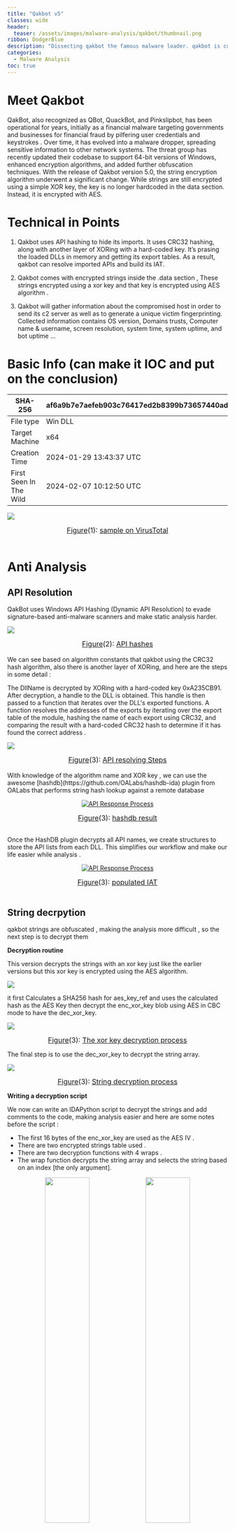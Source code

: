 ```yaml
---
title: "Qakbot v5"
classes: wide
header:
  teaser: /assets/images/malware-analysis/qakbot/thumbnail.png
ribbon: DodgerBlue
description: "Dissecting qakbot the famous malware loader. qakbot is currently in the wild sneaking into organizations using phishing campaign ..."
categories:
  - Malware Analysis
toc: true
---
```

# Meet Qakbot 

QakBot, also recognized as QBot, QuackBot, and Pinkslipbot, has been operational for years, initially as a financial malware targeting governments and businesses for financial fraud by pilfering user credentials and keystrokes . 
Over time, it has evolved into a malware dropper, spreading sensitive information to other network systems. 
The threat group has recently updated their codebase to support 64-bit versions of Windows, enhanced encryption algorithms, and added further obfuscation techniques.
With the release of Qakbot version 5.0, the string encryption algorithm underwent a significant change. While strings are still encrypted using a simple XOR key, the key is no longer hardcoded in the data section. Instead, it is encrypted with AES.

# Technical in Points

1. Qakbot uses API hashing to hide its imports. It uses CRC32 hashing, along with another layer of XORing with a hard-coded key. It’s prasing the loaded DLLs in memory and getting its export tables. As a result, qakbot can resolve imported  APIs and build its IAT.
2. Qakbot comes with encrypted strings inside the .data section , These strings encrypted using a xor key and that key is encrypted using AES algorithm . 

3. Qakbot will gather information about the compromised host in order to send its c2 server as well as to generate a unique victim fingerprinting. Collected information contains OS version, Domains trusts, Computer name & username, screen resolution, system time, system uptime, and bot uptime ...

# Basic Info (can make it IOC and put on the conclusion)

| SHA-256                 | af6a9b7e7aefeb903c76417ed2b8399b73657440ad5f8b48a25cfe5e97ff868f |
|-------------------------|-----------------------------------------------------------------|
| File type               | Win DLL                                                         |
| Target Machine          | x64                                                          |
| Creation Time           | 2024-01-29 13:43:37 UTC                                        |
| First Seen In The Wild  | 2024-02-07 10:12:50 UTC                                        |

[![](/assets/images/malware-analysis/qakbot/virus_total.png)](/assets/images/malware-analysis/qakbot/virus_total.png)
<center><font size="3"><u>Figure</u>(1): <u>sample on VirusTotal</u></font> </center> 
<br>

# Anti Analysis
## API Resolution

QakBot uses Windows API Hashing (Dynamic API Resolution) to evade signature-based anti-malware scanners and make static analysis harder.

[![](/assets/images/malware-analysis/qakbot/api_hash_1.png)](/assets/images/malware-analysis/qakbot/api_hash_1.png)
<center><font size="3"><u>Figure</u>(2): <u>API hashes</u></font> </center> 
<br>
We can see based on algorithm constants that qakbot using the CRC32 hash algorithm, also there is another layer of XORing, and here are the steps in some detail :

The DllName is decrypted by XORing with a hard-coded key 0xA235CB91. After decryption, a handle to the DLL is obtained. This handle is then passed to a function that iterates over the DLL's exported functions. 
A function resolves the addresses of the exports by iterating over the export table of the module, hashing the name of each export using CRC32, and comparing the result with a hard-coded CRC32 hash to determine if it has found the correct address  . 

[![](/assets/images/malware-analysis/qakbot/api_res_process.png)](/assets/images/malware-analysis/qakbot/api_res_process.png)
<center><font size="3"><u>Figure</u>(3): <u>API resolving Steps</u></font> </center> 
<br>
With knowledge of the algorithm name and XOR key , we can use  the awesome [hashdb](https://github.com/OALabs/hashdb-ida)
 plugin from OALabs that performs string hash lookup against a remote database  

<p align="center">
  <a href="/assets/images/malware-analysis/qakbot/hashdb_res.png">
    <img src="/assets/images/malware-analysis/qakbot/hashdb_res.png" alt="API Response Process">
  </a>
</p>
<center><font size="3"><u>Figure</u>(3): <u>hashdb result</u></font> </center> 
<br>

Once the HashDB plugin decrypts all API names, we create structures to  store the API lists from each DLL. This simplifies our workflow and make our life easier while analysis .

<p align="center">
  <a href="/assets/images/malware-analysis/qakbot/dec_iat.png">
    <img src="/assets/images/malware-analysis/qakbot/dec_iat.png" alt="API Response Process">
  </a>
</p>
<center><font size="3"><u>Figure</u>(3): <u>populated IAT</u></font> </center> 
<br>

## String decrpytion 
qakbot strings are obfuscated , making the analysis more difficult , so the next step is to decrypt them 

**Decryption routine**

This version decrypts the strings with an xor key just like the earlier versions but this xor key is encrypted using the AES algorithm. 

[![](/assets/images/malware-analysis/qakbot/str_dec_0.png)](/assets/images/malware-analysis/qakbot/str_dec_0.png)

it first Calculates a SHA256 hash for aes_key_ref and uses the calculated hash as the AES Key then decrypt the enc_xor_key blob using AES in CBC mode to have the dec_xor_key.

[![](/assets/images/malware-analysis/qakbot/str_dec_1.png)](/assets/images/malware-analysis/qakbot/str_dec_1.png)
<center><font size="3"><u>Figure</u>(3): <u>The xor key decryption process </u></font> </center> 

The final step is to use the dec_xor_key to decrypt the string array.

[![](/assets/images/malware-analysis/qakbot/str_dec_2.png)](/assets/images/malware-analysis/qakbot/str_dec_2.png)
<center><font size="3"><u>Figure</u>(3): <u>String decryption process</u></font> </center> 

**Writing a decryption script**

We now can write an IDAPython script to decrypt the strings and add comments to the code, making analysis easier and here are some notes before the script : 
- The first 16 bytes of the enc_xor_key are used as the AES IV . 
- There are two encrypted strings table used .
- There are two decryption functions with 4 wraps . 
- The wrap function decrypts the string array and selects the string based on an index [the only argument]. 

<p align="center">
  <img src="/assets/images/malware-analysis/qakbot/pattern_1.png" width="45%" />
  <img src="/assets/images/malware-analysis/qakbot/pattern_2.png" width="45%" />
</p>
<p align="center"><font size="3"><u>Figure</u>(3): <u>index pattern</u></font></p>

```python
#--------------- imports --------------------#
import hashlib
from Crypto.Cipher import AES
from Crypto.Util.Padding import unpad
import idautils
#------------- helper ------------------------#
def hex_to_int(x):
    if type(x) == int :
        return x 
    return (int(x[:-1], 16))
def search_by_index(table , ind):
    return(table[ind:].split('\x00')[0])
#------------- IDA py ------------------------#
def read_data_ida(address,size):
  data = idc.get_bytes(address, size)
  return data
def set_comment(address, text):
    idc.set_cmt(address, text,0)
#------------ Decryption ---------------------#
def calculate_sha256(input_data):
    sha256_hash = hashlib.sha256()
    sha256_hash.update(input_data)
    hash_hex = sha256_hash.digest()
    return hash_hex
def aes_decrypt(ciphertext, key, iv):
    cipher = AES.new(key, AES.MODE_CBC, iv)
    plaintext = cipher.decrypt(ciphertext)
    unpadded_plaintext = unpad(plaintext, AES.block_size)
    return unpadded_plaintext
def xor_decrypt(data,key):
  dec_data = ''
  for i in range(len(data)):
      dec_data += chr(data[i] ^ key[i % len(key)])
  return dec_data
def full_dec(enc_str , enc_xor_key , aes_key_init):
    aes_key = calculate_sha256(aes_key_init)
    dec_xor_key = aes_decrypt(enc_xor_key[16:],aes_key,enc_xor_key[:16])
    dec_str = xor_decrypt(enc_str,dec_xor_key)
    return dec_str
#----------- Decrypt enc str tbl 1 -------------#
enc_str_1 , enc_xor_key_1 , aes_key_init_1 = read_data_ida(0x1800297A0 , 0x1836) , read_data_ida(0x18002AFE0,0xA0) , read_data_ida(0x180029700,0x9F) #read our data . 
tbl_1 = full_dec(enc_str_1,enc_xor_key_1,aes_key_init_1)
#----------- Decrypt enc str tbl 2 -------------#
enc_str_2 , enc_xor_key_2 , aes_key_init_2 = read_data_ida(0x1800282A0 , 0x5AD) , read_data_ida(0x1800281C0,0xD0) , read_data_ida(0x180028150,0x63) #read our data . 
tbl_2 = full_dec(enc_str_2,enc_xor_key_2,aes_key_init_2)

#--> pattern used: mov ecx , immediate_val
def do_magic(table,references):
    for ref in references:
        prev_instruction_address = idc.prev_head(ref)   
        if (idc.print_insn_mnem(prev_instruction_address) == 'mov' and idc.print_operand(prev_instruction_address,0) == 'ecx' and idc.get_operand_type(prev_instruction_address,1) == 5):
            ind = print_operand(prev_instruction_address,1)
            set_comment(ref,search_by_index(table,hex_to_int(ind)))
        else : 
            prev_instruction_address = idc.prev_head(prev_instruction_address)
            if (idc.print_insn_mnem(prev_instruction_address) == 'mov' and idc.print_operand(prev_instruction_address,0) == 'ecx' and idc.get_operand_type(prev_instruction_address,1) == 5):
                ind = print_operand(prev_instruction_address,1)
                set_comment(ref,search_by_index(table,hex_to_int(ind)))
            else:
                prev_instruction_address = idc.prev_head(prev_instruction_address)
                if (idc.print_insn_mnem(prev_instruction_address) == 'mov' and idc.print_operand(prev_instruction_address,0) == 'ecx' and idc.get_operand_type(prev_instruction_address,1) == 5):
                    ind = print_operand(prev_instruction_address,1)
                    set_comment(ref,search_by_index(table,hex_to_int(ind)))
                else:
                    print('not working' ,hex(ref))

reference_1 = list(idautils.CodeRefsTo(idc.get_name_ea_simple("wrap_mw_decrpyion_fun_1"), 0)) #codeRefs-to need "ea" as arguemt . 
reference_1 = reference_1 + list(idautils.CodeRefsTo(idc.get_name_ea_simple('wrap_2_mw_decrpyion_fun_1') , 0))

reference_2 = list(idautils.CodeRefsTo(idc.get_name_ea_simple('wrap_2_mw_decrpyion_fun_2'), 0))
reference_2 = reference_2 + list(idautils.CodeRefsTo(idc.get_name_ea_simple('wrap_mw_decrpyion_fun_2'), 0))
def main():
    do_magic(tbl_1,reference_1)
    do_magic(tbl_2,reference_2)

if __name__ == '__main__':
    main()
```

<p align="center">
  <a href="/assets/images/malware-analysis/qakbot/script_res.png">
    <img src="/assets/images/malware-analysis/qakbot/script_res.png" alt="API Response Process">
  </a>
</p>
<center><font size="3"><u>Figure</u>(3): <u>IDA python script result</u></font> </center> 
<br>

**The full decrypted string list**

<details>
<summary>Click to expand</summary>

<ul>

<li>%SystemRoot%\SysWOW64\xwizard.exe </li>
<li>kernelbase.dll</li>
<li>WBJ_IGNORE</li>
<li>mpr.dll</li>
<li>%SystemRoot%\explorer.exe</li>
<li>%SystemRoot%\System32\CertEnrollCtrl.exe</li>
<li>https</li>
<li>SentinelServiceHost.exe;SentinelStaticEngine.exe;SentinelAgent.exe;SentinelStaticEngineScanner.exe;SentinelUI.exe</li>
<li>open</li>
<li>root\SecurityCenter2</li>
<li>%SystemRoot%\SysWOW64\SndVol.exe</li>
<li>%u.%u.%u.%u.%u.%u.%04x</li>
<li>1234567890</li>
<li>%SystemRoot%\System32\Utilman.exe</li>
<li>snxhk_border_mywnd</li>
<li>%SystemRoot%\SysWOW64\wextract.exe</li>
<li>avgcsrvx.exe;avgsvcx.exe;avgcsrva.exe</li>
<li>Win32_PhysicalMemory</li>
<li>Caption</li>
<li>ByteFence.exe</li>
<li>aswhooka.dll</li>
<li>dwengine.exe;dwarkdaemon.exe;dwwatcher.exe</li>
<li>%SystemRoot%\SysWOW64\grpconv.exe</li>
<li>VRTUAL;VMware;VMW;Xen</li>
<li>SELECT * FROM AntiVirusProduct</li>
<li>%s\\%08X.dll</li>
<li>wininet.dll</li>
<li>avp.exe;kavtray.exe</li>
<li>rundll32.exe </li>
<li>Create</li>
<li>WQL</li>
<li>%SystemRoot%\System32\sethc.exe</li>
<li>AvastSvc.exe;aswEngSrv.exe;aswToolsSvc.exe;afwServ.exe;aswidsagent.exe;AvastUI.exe</li>
<li>Software\Classes</li>
<li>vkise.exe;isesrv.exe;cmdagent.exe</li>
<li>LastBootUpTime</li>
<li>MS_VM_CERT;VMware;Virtual Machine</li>
<li>Winsta0</li>
<li>.dll</li>
<li>Caption,Description,DeviceID,Manufacturer,Name,PNPDeviceID,Service,Status</li>
<li>SonicWallClientProtectionService.exe;SWDash.exe</li>
<li>t=%s time=[%02d:%02d:%02d-%02d/%02d/%d]</li>
<li>SystemRoot</li>
<li>CommandLine</li>
<li>%SystemRoot%\SysWOW64\explorer.exe</li>
<li>SOFTWARE\Wow6432Node\Microsoft AntiMalware\SpyNet</li>
<li>%s\system32\\</li>
<li>SELECT * FROM Win32_OperatingSystem</li>
<li>wbj.go</li>
<li>System32</li>
<li>CynetEPS.exe;CynetMS.exe;CynetConsole.exe</li>
<li>C:\INTERNAL\__empty</li>
<li>cmd.exe</li>
<li>SOFTWARE\Microsoft\Windows\CurrentVersion\Run</li>
<li>*/*</li>
<li>MsMpEng.exe</li>
<li>image/pjpeg</li>

</ul>
</details>


## Emulation Check
Qbot uses the **GetFileAttributesW** function to check for a folder  <u> "C:\INTERNAL__empty."</u> 
If this directory exists, it suggests that the environment might be used for analysis, such as Microsoft Defender emulation or sandbox, and then the process will terminate.

[![](/assets/images/malware-analysis/qakbot/anti_sandbox.png)](/assets/images/malware-analysis/qakbot/anti_sandbox.png)
<center><font size="3"><u>Figure</u>(3): <u>anti emulation 1</u></font> </center> 


## Checking Processes

Qakbot loops through running processes on the system and compares their executable names against well-known static and dynamic malware analysis tools .  

[![](/assets/images/malware-analysis/qakbot/anti_analysis_1.png)](/assets/images/malware-analysis/qakbot/anti_analysis_1.png)
<center><font size="3"><u>Figure</u>(3): <u>qakbot search for tool's process</u></font> </center> 

**full processes list**
<details style="color: #EEFFFF; font-family: monospace !default; font-size: 0.85em; background: #263238; border: 1px solid #263238; border-radius: 3px; padding: 10px; line-height: 1.8">
    <summary style="outline: none; cursor: pointer">
        <span style="color: darkgray">
            Expand to see more
        </span><br>
        &emsp; wireshark.exe<br>
        &emsp; filemon.exe<br>
        &emsp; procmon.exe<br>
        &emsp; idaq64.exe<br>
        &emsp; tcpview.exe<br>
    </summary>
    &emsp; frida-winjector-helper-32.exe<br>
    &emsp; frida-winjector-helper-64.exe<br>
    &emsp; tcpdump.exe<br>
    &emsp; windump.exe<br>
    &emsp; ethereal.exe<br>   
    &emsp; ettercap.exe<br>
    &emsp; rtsniff.exe<br>
    &emsp; packetcapture.exe<br>
    &emsp; capturenet.exe<br>
    &emsp; qak_proxy<br>
    &emsp; dumpcap.exe<br>
    &emsp; CFF Explorer.exe<br>
    &emsp; not_rundll32.exe<br>
    &emsp; ProcessHacker.exe<br>
    &emsp; loaddll32.exe<br>
    &emsp; PETools.exe<br>
    &emsp; ImportREC.exe<br>
    &emsp; LordPE.exe<br>
    &emsp; SysInspector.exe<br>
    &emsp; proc_analyzer.exe<br>
    &emsp; sysAnalyzer.exe<br>
    &emsp; sniff_hit.exe<br>
    &emsp; joeboxcontrol.exe<br>
    &emsp; joeboxserver.exe<br>
    &emsp; ResourceHacker.exe<br>
    &emsp; x64dbg.exe<br>
    &emsp; Fiddler.exe<br>
    &emsp; sniff_hit.exe<br>
    &emsp; sysAnalyzer.exe<br>
    &emsp; BehaviorDumper.exe<br>
    &emsp; processdumperx64.exe<br>
    &emsp; anti-virus.EXE<br>
    &emsp; sysinfoX64.exe<br>
    &emsp; sctoolswrapper.exe<br>
    &emsp; sysinfoX64.exe<br>
    &emsp; FakeExplorer.exe<br>
    &emsp; apimonitor-x86.exe<br>
    &emsp; idaq.exe<br>
    &emsp; dumper64.exe<br>
    &emsp; user_imitator.exe<br>
    &emsp; Velociraptor.exe<br>
</details>

## Anti VM
Qakbot exploits Windows Management Instrumentation (WMI), a system management technology used to administer remote systems and provide comprehensive data about the operating system, hardware, and installed software and applications on a computer. 

- It use WMI queries to gather system information, including details about virtualization. It queries classes such as **Win32_ComputerSystem**, **Win32_Bios**, **Win32_DiskDrive**, or **Win32_PhysicalMemory**, then check for patterns indicative of virtualized environments. These patterns include known manufacturer or model strings associated with virtualization platforms. 

Below are the classes and their corresponding checked values : 

| Class                | Checked Values                                                |
|----------------------|---------------------------------------------------------------|
| Win32_ComputerSystem | MS_VM_CERT, VMware, Virtual Machine                           |
| Win32_Bios           | VRTUAL, VMware, VMW, Xen                                      |
| Win32_DiskDrive      | VMware, PROD_VIRTUAL_DISK, VIRTUAL-DISK, XENSRC, 20202020     |
| Win32_PhysicalMemory | VMware, VMW, QEMU                                             |
| Win32_PnPEntity      | QEMU, VMware Pointing, VMware Accelerated, VMware SCSI,..     |

<br>
Qakbot also searches for 'vmnat', a process initiated by VMware upon startup. 'vmnat' manages communication in the Network Address Translation (NAT) setup with the guest machine 

# Config Extractor

[![](/assets/images/malware-analysis/qakbot/enc_campaign.png)](/assets/images/malware-analysis/qakbot/enc_campaign.png)
<center><font size="3"><u>Figure</u>(1): <u>How qakbot can sneak into your environment to download additional malwares.</u></font> </center> 
<br>
qakbot DLL is embedded within malicious documents delivered by phishing e-mails . The method that the malicious document uses to achieve execution is usually a VBA macro that is executed when the document is opened. Being dropped by the doc file, the initial packed DLL is an intermediate stage responsible for unpacking and exposing the true functionality of qakbot. Based on the collected information about the victim host, it will decide which malware to deploy. qakbot will then proceed to perform the loading functionality in order to infect the system with the actual malicious content.



[![](/assets/images/malware-analysis/qakbot/unique_ID.png)](/assets/images/malware-analysis/qakbot/unique_ID.png)
<center><font size="3"> <u>Figure</u>(5): <u>The malware uses</u> GetAdaptersAddresses <u>to obtain the required info.</u></font> </center>
<br>
It creates a unique ID for the victim using its MAC addresses of all the connected adapters XORed with the Windows directory volume serial number.

[![](/assets/images/malware-analysis/qakbot/concatinating_profile.png)](/assets/images/malware-analysis/qakbot/concatinating_profile.png)
<center><font size="3"> <u>Figure(</u>6): check_if_x64 <u>routine is used to determine if the victim machine is x64 or not.</u> </font></center> 
<br>
Then, it concatenates the final string which will hold the collected host information to be sent to the C&C server. The call to `mw_wrap_config_decryption` routine will be discussed in details in a few lines. It's used to extract the embedded configuration which will also be used in the final host profile. Something that can be very useful while  **YARA rules** is the format string `{"GUID=%I64u&BUILD=%s&INFO=%s&EXT=%s&IP=%s&TYPE=1&WIN=%d.%d"}` which makes a good *indicator* for qakbot . These collected characteristics about the infected host will decide which malware will be deployed. For instance, if the host is connected to an active directory domain, **Cobalt Strike** malware will be downloaded and executed.



## Configuration Extraction

[![](/assets/images/malware-analysis/qakbot/enc_config_dump.png)](/assets/images/malware-analysis/qakbot/enc_config_dump.png)
<center> <font size="3"><u>Figure</u>(7): <u>Hexadecimal representation of the data residing at the .data section.</u> </font></center> 
<br>
But before finishing the host profile, the malware decrypts the embedded configuration in order to send a copy to the C&C server. The decryption routine references two global data variables very close the beginning of the .*data section*. From the way the parameters are arranged for the decryption routine, I've concluded that the 8 bytes beginning at `0x5A5010` are the decryption key followed by the encrypted configuration.  

[![](/assets/images/malware-analysis/qakbot/config_decryption.png)](/assets/images/malware-analysis/qakbot/config_decryption.png)
<center><font size="3"> <u>Figure</u>(8): <u>You can use the MSDN documentation for more information about the APIs.</u></font> </center> 
<br>
qakbot comes with embedded **RC4** encrypted configuration with hard-coded key. It uses the Microsoft Windows `CryptoAPI`to do the decryption. First, the key will be **SHA-1** hashed before attempting the decryption. Then only the **first 5 bytes** of the hashed key will be used to decrypt the encrypted data.

The upper 16 bits of the 4th parameter denotes the size of the RC4 decryption key. Here it's `0x280011 = 0000000000101000 -- 0000000000010001` 
in which `101000 = 40 bits or 5 bytes`.

[![](/assets/images/malware-analysis/qakbot/cyberchef_data.png)](/assets/images/malware-analysis/qakbot/cyberchef_data.png)
<center><font size="3"> <u>Figure</u>(9): <u>Screen-shot from the actual decrypted configuration the malware uses.</u></font> </center>
<br>
We can use [CyberChef](https://gchq.github.io/CyberChef/) to simulate the decryption process statically. First, the 8 bytes key `{f0da08fe225d0a8f}` will be `SHA-1 hashed = {67f6c6259f8f4ef06797bbd25edc128fd64e6ad7}`. Then, the first 5 bytes of the key will be used as the final RC4 decryption key for decrypting the configuration data. These configuration contains the C2 which it will communicate with for further commands based on the collected host profile. Here at the bottom right corner, we can see that the malware comes with 3 C&C servers to try to connect with. At the end of this report, we will use another way to automatically extract the embedded configuration using Python. 



# Gather system INFO

Part of QakBOT communication with its command and control is sending information about the computer.
QakBot gathers computer information using a combination of Windows API calls, shell commands, and Windows Management Instrumentation (WMI) commands. This approach allows it to collect various details about the system, including hardware, software, and configuration data. By using these methods together, QakBot obtains a comprehensive overview of the target computer's setup and specifications.

### VMI Queries Used
qakbot builds a WMI query by concatenating strings to form It then executes these queries to retrieve critical data and  obtain a comprehensive overview of the system's configuration and installed security measures .

[![](/assets/images/malware-analysis/qakbot/vmi_query.png)](/assets/images/malware-analysis/qakbot/vmi_query.png)
<center> <font size="3"><u>Figure</u>(15): %TEMP% <u>directory is used to store ephemeral temporary files.</u></font> </center>
<br>

Here are the WMI classes targeted and the information they retrieve:

| Class                 | Properties                                                                                               | Result                                                                                                                |
|-----------------------|----------------------------------------------------------------------------------------------------------|-----------------------------------------------------------------------------------------------------------------------|
| Win32_OperatingSystem | Caption                                                                                                  | OS Info [name and version]                                                                                            |
| AntiVirusProduct      | *                                                                                                        | Information about antivirus products installed on a system                                                           |
| Win32_Processor       | *                                                                                                        | Information about the processor                                                                                       |
| Win32_ComputerSystem  | *                                                                                                        | Information about the computer system, including its hardware configuration, such as the manufacturer, model, system type, number of processors, memory |
| Win32_Bios            | *                                                                                                        | Details about a computer's BIOS, like its version, manufacturer, and release date                                   |
| Win32_DiskDrive       | *                                                                                                        | Information about the disk drives installed on a computer, including their model, manufacturer, interface type, capacity                                                      |
| Win32_PhysicalMemory  | *                                                                                                        | Details about the physical memory modules in use, including their capacity, speed, manufacturer                                                                                |
| Win32_Product         | Caption, Description, Vendor, Version, InstallDate, InstallSource, PackageName                           | Information about installed software, including its name, description, vendor, version, installation date, installation source, and package name                                    |
| Win32_PnPEntity       | Caption, Description, DeviceID, Manufacturer, Name, PNPDeviceID, Service, Status                         | Details about Plug and Play devices, such as their name, description, device ID, manufacturer, name, PnP device ID, service, and status                                           |

### Windows command line

Qakbot create anonymous pipes to execute various built-in command-line tools processes, enabling it to retrieve information about the compromised system's environment effectively

[![](/assets/images/malware-analysis/qakbot/command_line_pipe.png)](/assets/images/malware-analysis/qakbot/command_line_pipe.png)
<center> <font size="3"><u>Figure</u>(15): %TEMP% <u>directory is used to store ephemeral temporary files.</u></font> </center>
<br>
here is the list of commands that can be used to gather information about the system:

| Windows Command                                | Output                                                |
|-----------------------------------------------|-------------------------------------------------------|
| ipconfig /all                                 | Displays detailed configuration information about all network interfaces. |
| whoami /all                                   | Displays user, group, and privileges information for the current user. |
| nltest /domain_trusts /all_trusts            | Lists all domain trusts established with the current domain. |
| qwinsta                                       | Lists information about all Remote Desktop sessions on the local system. |
| nslookup -querytype=ALL -timeout=12 _ldap._tcp.dc._msdcs.%s | Performs a DNS lookup for LDAP service records for the specified domain controller. |
| net share                                     | Lists information about shared resources on the local system. |
| net localgroup                                | Lists information about local groups on the local system. |
| netstat -nao                                  | Lists active network connections and associated processes. |
| net view                                      | Lists information about shared resources on remote systems. |
| route print                                   | Displays the IP routing table for the local system. |
| arp -a                                        | Displays the ARP cache, which contains mappings of IP addresses to MAC addresses. |


### INFO from APIs

Additionally, it will use Windows API calls to get different system details like computer name, screen size, AD domain info, user name, processor details, whether it's a 32-bit or 64-bit Windows, and the operating system version, along with its respective full paths.

### Collect AntiViruses Information
Qakbot checks for specific antivirus programs like Kaspersky, Avast, and Norton ,etc to see if any antivirus software is active on the system. 
It does this by scanning running programs and looking for related processes from these vendors.

This list shows which antivirus vendors are associated with each process

| processes                                    | Related Vendor             |
|----------------------------------------------|----------------------------|
| ccSvcHst.exe;NortonSecurity.exe;nsWscSvc.exe | Norton Security            |
| avgcsrvx.exe;avgsvcx.exe;avgcsrva.exe        | AVG Antivirus              |
| MsMpEng.exe                                  | Microsoft Defender Antivirus |
| avp.exe;kavtray.exe                          | Kaspersky Antivirus        |
| coreServiceShell.exe;PccNTMon.exe;NTRTScan.exe | Trend Micro Antivirus    |
| fshoster32.exe                               | F-Secure Antivirus         |
| fmon.exe                                     | FortiClient Antivirus      |
| egui.exe;ekrn.exe                            | ESET                       |
| bdagent.exe;vsserv.exe;vsservppl.exe         | Bitdefender                |
| AvastSvc.exe;aswEngSrv.exe;aswToolsSvc.exe;afwServ.exe;aswidsagent.exe;AvastUI.exe | Avast |
| Sophos UI.exe;SophosUI.exe;SAVAdminService.exe;SavService.exe | Sophos       |
| WRSA.exe                                     | Webroot SecureAnywhere     |
| vkise.exe;isesrv.exe;cmdagent.exe            | Kaspersky                  |
| ByteFence.exe                                | ByteFence                  |
| MBAMService.exe;mbamgui.exe                  | Malwarebytes               |
| mcshield.exe                                 | McAfee                     |
| dwengine.exe;dwarkdaemon.exe;dwwatcher.exe   | Datawatch                  |
| SentinelServiceHost.exe;SentinelStaticEngine.exe;SentinelAgent.exe;... | SentinelOne |
| SonicWallClientProtectionService.exe;SWDash.exe | SonicWall                |
| CynetEPS.exe;CynetMS.exe;CynetConsole.exe    | Cynet                      |
| CSFalconService.exe;CSFalconContainer.exe   | CrowdStrike Falcon         |


# Executing C2 Commands

[![](/assets/images/malware-analysis/qakbot/c2_commands.png)](/assets/images/malware-analysis/qakbot/c2_commands.png)
<center><font size="3"><u>Figure</u>(11): <u>Conditional code flows depending on the 1st character of the C2 command.</u> </font></center>
<br>
After retrieving the C2 command and performing the appropriate decoding, the command is validated and then passed to the routing in which it will download and execute the malicious content. The malicious content will be downloaded using the URL at offset 3 from the beginning of the C2 string. Then, based on the first character of the C2 command, one of the switch case branches will be executed.

There are 5 available options or executions paths. Excluding the `n` command because it simply acts as a `NOP` operation, so we have 4 valid options.


### The 'b' Command

This execution branch will perform a process injection in a **newly** created `svchost.exe`process with `CREATE_SUSPENDED` flag. The injected malicious code is first checked to be a valid PE file -DLL or EXE- in order to be injected. For the new suspended `svchost.exe` process, the injection is done in a classic way using the APIs: `VirtualAllocEx` and `WriteProcessMemory`. What is more interesting here is the way the malware sets the new Entry point for the malicious code.

[![](/assets/images/malware-analysis/qakbot/change_OEP.png)](/assets/images/malware-analysis/qakbot/change_OEP.png)
<center> <font size="3"><u>Figure</u>(12): <u>A thread context is a snapshot of processor-specific register data.</u></font> </center>
<br>
It changes the value of the `EAX` register and sets the new thread context overwriting the old one. The `EAX` register in a newly created thread will always point to the **OEP**. This effectively transfers the entry point of the newly created `svchost.exe` process to the start of the injected malicious binary. 
## Process hollowing [injection]


QakBot selects a system process for process hollowing based on the machine's architecture (32-bit or 64-bit) and the installed antivirus software.

This list  includes the following system processes:
- %SystemRoot%\SysWOW64\OneDriveSetup.exe
- %SystemRoot%\System32\OneDriveSetup.exe
- %SystemRoot%\SysWOW64\msra.exe
- %SystemRoot%\System32\msra.exe
- %SystemRoot%\SysWOW64\xwizard.exe
- %SystemRoot%\System32\xwizard.exe
- %SystemRoot%\SysWOW64\mobsync.exe
- %SystemRoot%\System32\mobsync.exe
- %SystemRoot%\SysWOW64\AtBroker.exe
- %SystemRoot%\System32\AtBroker.exe
- %SystemRoot%\SysWOW64\wermgr.exe
- %SystemRoot%\System32\wermgr.exe
- %SystemRoot%\SysWOW64\explorer.exe 
- %SystemRoot%\explorer.exe .


It first calls the CreateProcessW() API with the CREATE_SUSPENDED flag to start a new process, making it to be suspended at the beginning.
[![](/assets/images/malware-analysis/qakbot/injection_1.png)](/assets/images/malware-analysis/qakbot/injection_1.png)
<center> <font size="3"><u>Figure</u>(12): <u>create a suspended process</u></font> </center>
<br>

Then it  allocates virtual memory in a target process, writes data into the allocated region, and then modifies the memory protection to allow execution . 

[![](/assets/images/malware-analysis/qakbot/injection_2.png)](/assets/images/malware-analysis/qakbot/injection_2.png)
<center> <font size="3"><u>Figure</u>(12): <u>create a suspended process</u></font> </center>
<br>

Next , it retrieve the context of the thread to modify it to set the instruction pointer (EIP/RIP register) to point to the entry point of the injected code . 

It finally calls the API ResumeThread() to resume the new processs . 










<br>
# Conclusion

qakbot is considered a straightforward loader but very efficient at the same time. So far, qakbot has targeted companies of all sizes and in a wide variety of industries and countries to deploy very serious malwares like **FickerStealer**, **Sendsafe**, and **Cobalt Strike** or even **Cuba Ransomware**. It's a must to take the appropriate countermeasures to defend your organization from such dreadful threat. We can't be sure which threat actors will also use qakbot as their loader in the future. Yet, one thing is sure: as effective as it has been to date, the threat posed by qakbot will not fade away in the coming future.


<br>
# IoCs

| No.  | Description             | Hash                                                         |
| :--- | ----------------------- | ------------------------------------------------------------ |
| 1    | The initial dropped DLL | EFBDD00DF327459C9DB2FFC79B2408F7F3C60E8BA5F8C5FFD0DEBAFF986863A8 |
| 2    | The unpacked DLL        | 5E74015E439AE6AA7E0A29F26EF2389663EB769D25ABCEB636D8272A74F27B7F |
| 4    | qakbot C&C Server 1   | http://intakinger.com/8/forum.php                            |
| 5    | qakbot C&C Server 2   | http://idgentexpliet.ru/8/forum.php                          |
| 6    | qakbot C&C Server 3   | http://declassivan.ru/8/forum.php                            |


<br>
# YARA Rule

```css
rule detect_qbot_v5
{
    meta:
        description = "just a rule for Qakbot v5"
        author = "Mohamed Ezzat (@ZW01f)"
        hash1  = "af6a9b7e7aefeb903c76417ed2b8399b73657440ad5f8b48a25cfe5e97ff868f"
        hash2  = "59559e97962e40a15adb2237c4d01cfead03623aff1725616caeaa5a8d273a35"
    strings:
        $s1 = "\\u%04X\\u%04X" ascii wide
        $s2 = "%u;%u;%u" ascii wide 
        $s3 = "CfGetPlatformInfo" ascii wide
        $p1 = {45 33 C0 E8 ?? ?? ?? ?? 35 91 CB 35 A2 41 3B C7}
        $p2 = { 0F B6 01 48 FF C1 44 33 C0 41 8B C0 41 C1 E8 04 83 E0 0F 44 33 04 82 41 8B C0 41 C1 E8 04 83 E0 0F 44 33 04 82 49 83 E9 01 75 ?? 41 F7 D041 8B C0 C3}
    condition:
        uint16(0) == 0x5A4D and all of ($p*) and (2 of ($s*)) and filesize < 500KB
} 
```

<br>
# Python Automated Configuration Extraction 

This python script is used to automatically extract the configuration of the qakbot malware. Steps required are as follows:

- Open the binary file.
- Get the .data section.
- Extract the the key and the encrypted configuration data at offset 16.
- SHA-1 hash the extracted key to get the final key.
- Use the key to decrypt the configurations.

```python
import pefile           #To manipulate PE files
import hashlib          #To perform the SHA-1 hashing
import binascii         #To perfrom unhexing
import arc4             #To perform the RC4 decryption

#This functions creates a PE object. Then iterates over the sections to locate
#the .data section in order to return its content
def Get_Date_Section(file):
    pe_file = pefile.PE(file)
    for section in pe_file.sections:
        if b".data" in section.Name:
            return section.get_data()

def rc4_decryption(key, encrypted_data):
    cipher = arc4.ARC4(key)
    decrypted_content = cipher.decrypt(encrypted_data)
    extracted_config = decrypted_content[:200]
    print(extracted_config.decode('utf-8')) #Prints in Unicode

def main():
    file_path = input("Pls enter the file path: ")
    data_section = Get_Date_Section(file_path)
    #The config data begins at offset 16 inside the .data section
    full_configuration = data_section[16:]

    #The key is the first 8 bytes while the encrypted data is the rest
    key = full_configuration[0:8]
    data = full_configuration[8:]

    #The RC4 key is only the first 5 bytes = 10 hex digits
    hashed_key = hashlib.sha1(key).hexdigest()
    rc4_key = hashed_key[0:10]

    rc4_decryption(binascii.unhexlify(rc4_key),data)


if __name__ == '__main__':
    main()
```


# Refrences

- [[QuickNote] Qakbot 5.0 – Decrypt strings and configuration](https://kienmanowar.wordpress.com/2024/04/24/quicknote-qakbot-5-0-decrypt-strings-and-configuration/)
- [https://labs.k7computing.com/index.php/qakbot-returns/](https://labs.k7computing.com/index.php/qakbot-returns/)
